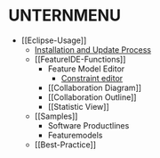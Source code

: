# UNTERNMENU

* [[Eclipse-Usage]]
  * [Installation and Update Process](https://github.com/tthuem/FeatureIDE/wiki/Installation-And-Update-Process)
  * [[FeatureIDE-Functions]]
	* Feature Model Editor
      * [Constraint editor](https://github.com/tthuem/FeatureIDE/wiki/Constraint-Editing-and-the-Constraint-Dialog)
	* [[Collaboration Diagram]]
	* [[Collaboration Outline]]
	* [[Statistic View]]
  * [[Samples]]
    * Software Productlines
	* Featuremodels
  * [[Best-Practice]]